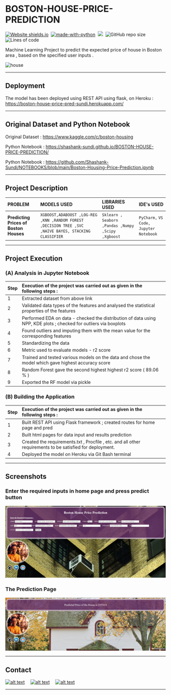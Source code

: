 # BOSTON-HOUSE-PRICE-PREDICTION


[![Website shields.io](https://img.shields.io/website-up-down-green-red/http/shields.io.svg)](https://boston-house-price-pred-sundi.herokuapp.com/)&nbsp;
[![made-with-python](https://img.shields.io/badge/Made%20with-Python-1f425f.svg)](https://www.python.org/)&nbsp;
<img src="https://img.shields.io/badge/Made%20with-Markdown-1f425f.svg">&nbsp;
![GitHub repo size](https://img.shields.io/github/repo-size/Shashank-Sundi/BOSTON-HOUSE-PRICE-PREDICTION)&nbsp;
![Lines of code](https://img.shields.io/tokei/lines/github/Shashank-Sundi/BOSTON-HOUSE-PRICE-PREDICTION?style=flat)

Machine Learning Project to predict the expected price of  house in Boston area , based on the specified user inputs .

<img src="static\images\todd-kent-178j8tJrNlc-unsplash.jpg" alt="house" />
<hr>


## Deployment

The model has been deployed using REST API using flask, on Heroku : https://boston-house-price-pred-sundi.herokuapp.com/

<hr>

## Original Dataset and Python Notebook

Original Dataset : https://www.kaggle.com/c/boston-housing

Python Notebook : https://shashank-sundi.github.io/BOSTON-HOUSE-PRICE-PREDICTION/

Python Notebook : https://github.com/Shashank-Sundi/NOTEBOOKS/blob/main/Boston-Housing-Price-Prediction.ipynb

<hr>

## Project Description

| PROBLEM | MODELS USED  |LIBRARIES USED   |IDE's USED|
| :-------- | :------- | :------------------------- | :-------|
| **Predicting Prices of Boston Houses**| `XGBOOST,ADABOOST ,LOG-REG ,KNN ,RANDOM FOREST ,DECISION TREE ,SVC ,NAIVE BAYES, STACKING CLASSIFIER ` | `Sklearn , Seaborn ,Pandas ,Numpy ,Scipy ,Xgboost `|`PyCharm,` `VS Code,` `Jupyter Notebook`|

<hr>

## Project Execution

### (A) **Analysis in Jupyter Notebook**


| **Step**|**Execution of the project was carried out as given in the following steps :** |
| :--------|:-------- | 
|1|Extracted dataset from above link  |
|2| Validated data types of the features and analysed the statistical properties of the features
|3|Performed EDA on data - checked the distribution of data using NPP, KDE plots ; checked for outliers via boxplots
|4|Found outliers and imputing them with the mean value for the corresponding features
|5| Standardizing the data 
|6| Metric used to evaluate models - r2 score
|7| Trained and tested various models on the data and chose the model which gave highest accuracy score 
|8| Random Forest gave the second highest highest r2 score ( 89.06 % )
|9| Exported the RF model via pickle


### (B) **Building the Application**

| **Step**|**Execution of the project was carried out as given in the following steps :** |
| :--------|:-------- | 
|1| Built REST API using Flask framework ; created routes for home page and pred
|2| Built html pages for data input and results prediction
|3| Created the requirements.txt , Procfile , etc. and all other requirements to be satisfied for deployment.
|4| Deployed the model on Heroku via Git Bash terminal

<hr>

## Screenshots

### **Enter the required inputs in home page and press predict button**

<img src="static\images\boston homepage.PNG" alt="FIFA" />

### **The Prediction Page**

<img src="static\images\boston resultpage.PNG" alt="FIFA"/>

<hr>
  
## Contact

<a href="https://www.linkedin.com/in/shashank-sundi-4b78561b1"> ![alt text](https://img.shields.io/badge/linkedin-%230077B5.svg?style=for-the-badge&logo=linkedin&logoColor=white)</a>&emsp;
<a href="https://www.instagram.com/shashank_sundi13/">![alt text](https://img.shields.io/badge/Shashank_Sundi-%23E4405F.svg?style=for-the-badge&logo=Instagram&logoColor=white)</a>&emsp;
<a href="mailto:sundi.sn@gmail.com">![alt text](https://img.shields.io/badge/Gmail-D14836?style=for-the-badge&logo=gmail&logoColor=white)</a>

<hr>
